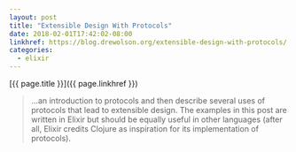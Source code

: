 ```yaml
---
layout: post
title: "Extensible Design With Protocols"
date: 2018-02-01T17:42:02-08:00
linkhref: https://blog.drewolson.org/extensible-design-with-protocols/
categories:
  - elixir
---
```



[{{ page.title }}]({{ page.linkhref }})

> ...an introduction to protocols and then describe several uses of protocols that lead to extensible design. The examples in this post are written in Elixir but should be equally useful in other languages (after all, Elixir credits Clojure as inspiration for its implementation of protocols).

